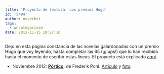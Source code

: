 ```yaml
---
title: 'Proyecto de lectura: Los premios Hugo'
id: '5484'
author: neverbot
tags:
  - uncategorized
date: 2012-11-15 18:27:16
---
```


Dejo en esta página constancia de las novelas galardonadas con un premio Hugo que voy leyendo, hasta completar las 65 (¡glups!) que lo han recibido hasta el momento de escribir estas líneas. El proyecto está explicado [aquí](http://localhost:8000/proyecto-de-lectura-los-premios-hugo/).

*   Noviembre 2012: **[Pórtico](http://en.wikipedia.org/wiki/Gateway_(novel))**, de Frederik Pohl. [Artículo](http://localhost:8000/portico-de-frederik-pohl/) y [foto](https://instagram.com/p/R7awpKyxCo/).